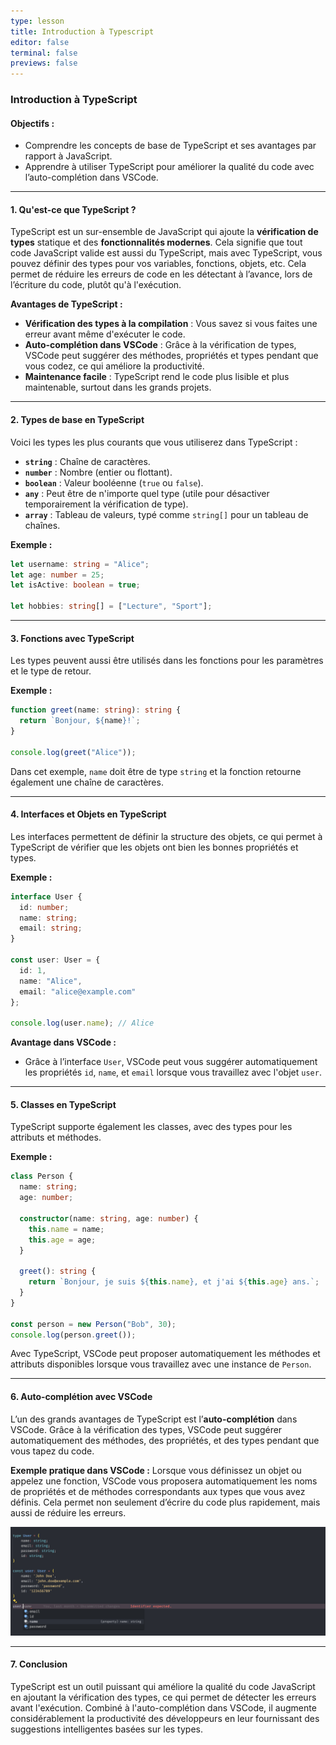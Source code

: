 ```yaml
---
type: lesson
title: Introduction à Typescript
editor: false
terminal: false
previews: false
---
```

### Introduction à TypeScript

#### **Objectifs :**
- Comprendre les concepts de base de TypeScript et ses avantages par rapport à JavaScript.
- Apprendre à utiliser TypeScript pour améliorer la qualité du code avec l’auto-complétion dans VSCode.

---

#### **1. Qu'est-ce que TypeScript ?**

TypeScript est un sur-ensemble de JavaScript qui ajoute la **vérification de types** statique et des **fonctionnalités modernes**. Cela signifie que tout code JavaScript valide est aussi du TypeScript, mais avec TypeScript, vous pouvez définir des types pour vos variables, fonctions, objets, etc. Cela permet de réduire les erreurs de code en les détectant à l’avance, lors de l’écriture du code, plutôt qu'à l'exécution.

**Avantages de TypeScript :**
- **Vérification des types à la compilation** : Vous savez si vous faites une erreur avant même d'exécuter le code.
- **Auto-complétion dans VSCode** : Grâce à la vérification de types, VSCode peut suggérer des méthodes, propriétés et types pendant que vous codez, ce qui améliore la productivité.
- **Maintenance facile** : TypeScript rend le code plus lisible et plus maintenable, surtout dans les grands projets.

---

#### **2. Types de base en TypeScript**

Voici les types les plus courants que vous utiliserez dans TypeScript :

- **`string`** : Chaîne de caractères.
- **`number`** : Nombre (entier ou flottant).
- **`boolean`** : Valeur booléenne (`true` ou `false`).
- **`any`** : Peut être de n'importe quel type (utile pour désactiver temporairement la vérification de type).
- **`array`** : Tableau de valeurs, typé comme `string[]` pour un tableau de chaînes.

**Exemple :**
```typescript
let username: string = "Alice";
let age: number = 25;
let isActive: boolean = true;

let hobbies: string[] = ["Lecture", "Sport"];
```

---

#### **3. Fonctions avec TypeScript**

Les types peuvent aussi être utilisés dans les fonctions pour les paramètres et le type de retour.

**Exemple :**
```typescript
function greet(name: string): string {
  return `Bonjour, ${name}!`;
}

console.log(greet("Alice"));
```

Dans cet exemple, `name` doit être de type `string` et la fonction retourne également une chaîne de caractères.

---

#### **4. Interfaces et Objets en TypeScript**

Les interfaces permettent de définir la structure des objets, ce qui permet à TypeScript de vérifier que les objets ont bien les bonnes propriétés et types.

**Exemple :**
```typescript
interface User {
  id: number;
  name: string;
  email: string;
}

const user: User = {
  id: 1,
  name: "Alice",
  email: "alice@example.com"
};

console.log(user.name); // Alice
```

**Avantage dans VSCode :**
- Grâce à l’interface `User`, VSCode peut vous suggérer automatiquement les propriétés `id`, `name`, et `email` lorsque vous travaillez avec l'objet `user`.

---

#### **5. Classes en TypeScript**

TypeScript supporte également les classes, avec des types pour les attributs et méthodes.

**Exemple :**
```typescript
class Person {
  name: string;
  age: number;

  constructor(name: string, age: number) {
    this.name = name;
    this.age = age;
  }

  greet(): string {
    return `Bonjour, je suis ${this.name}, et j'ai ${this.age} ans.`;
  }
}

const person = new Person("Bob", 30);
console.log(person.greet());
```

Avec TypeScript, VSCode peut proposer automatiquement les méthodes et attributs disponibles lorsque vous travaillez avec une instance de `Person`.

---

#### **6. Auto-complétion avec VSCode**

L’un des grands avantages de TypeScript est l’**auto-complétion** dans VSCode. Grâce à la vérification des types, VSCode peut suggérer automatiquement des méthodes, des propriétés, et des types pendant que vous tapez du code.

**Exemple pratique dans VSCode :**
Lorsque vous définissez un objet ou appelez une fonction, VSCode vous proposera automatiquement les noms de propriétés et de méthodes correspondants aux types que vous avez définis. Cela permet non seulement d’écrire du code plus rapidement, mais aussi de réduire les erreurs.

![Auto-complétion dans VSCode](./user-type.png)

---

#### **7. Conclusion**

TypeScript est un outil puissant qui améliore la qualité du code JavaScript en ajoutant la vérification des types, ce qui permet de détecter les erreurs avant l'exécution. Combiné à l'auto-complétion dans VSCode, il augmente considérablement la productivité des développeurs en leur fournissant des suggestions intelligentes basées sur les types.
